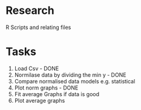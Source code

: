 # Research
R Scripts and relating files

# Tasks

1. Load Csv - DONE
2. Normilase data by dividing the min y - DONE
3. Compare normalised data models e.g. statistical 
4. Plot norm graphs - DONE
5. Fit average Graphs if data is good
6. Plot average graphs